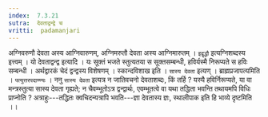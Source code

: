 ```yaml
---
index:  7.3.21
sutra:  देवताद्वन्द्वे च
vritti:  padamanjari
---
```


अग्निवरुणौ देवता अस्य आग्निवारुणम्, अग्निमरुतौ देवता अस्य आग्निमारुतम् । `इद्वृद्धौ` इत्यग्निशब्दस्य इत्त्वम् ।
यो देवताद्वन्द्व इत्यादि । यः सूक्तं भजते स्तुत्यतया स सूक्तसम्बन्धी, हविर्यस्मै निरूप्यते स हविः सम्बन्धी । अर्थद्वारकं चेदं द्वन्द्वस्य विशेषणम् । स्कान्दविशाख इति । `सास्य देवता` इत्यण् । ब्राह्मप्रजापत्यमिति । `पत्युत्तरपदाण्ण्यः` । ननु `सास्य देवता` इत्यत्र न जातिवचनो देवताशब्दः, किं तर्हि ? यस्यै हविर्निरूप्यते, या वा मन्त्रस्तुत्या सास्य देवता गृह्यते; न चैवम्भूतोऽत्र द्वन्द्वार्थः, एवम्भूतत्वे वा यथा तद्धिता भवन्ति तथायमपि विधिः प्राप्नोति ? अत्राहुः---तद्धितः क्वचिदन्यत्रापि भवति---ज्ञा देवतास्य ज्ञः, स्थालीपाक इति हि भाव्ये दृष्टमिति ।।
